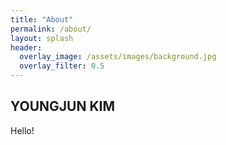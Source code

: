 ```yaml
---  
title: "About"
permalink: /about/
layout: splash
header:
  overlay_image: /assets/images/background.jpg
  overlay_filter: 0.5
---
```

## YOUNGJUN KIM

Hello!

